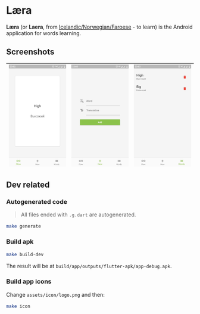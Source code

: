 # Læra

**Læra** (or **Laera**, from [Icelandic/Norwegian/Faroese][laera_wiki] - to learn) is the Android application for words learning.

## Screenshots

![flow page][flow_page]| ![new page][new_page] | ![words page][words_page]
-----------------------|-----------------------|--------------------------

## Dev related

### Autogenerated code

> All files ended with `.g.dart` are autogenerated.

```sh
make generate
```

### Build apk

```sh
make build-dev
```

The result will be at `build/app/outputs/flutter-apk/app-debug.apk`.

### Build app icons

Change `assets/icon/logo.png` and then:

```sh
make icon
```

[laera_wiki]: https://en.wiktionary.org/wiki/l%C3%A6ra
[flow_page]: android/fastlane/metadata/android/en-US/images/phoneScreenshots/1_en-US.jpeg
[new_page]: android/fastlane/metadata/android/en-US/images/phoneScreenshots/2_en-US.jpeg
[words_page]: android/fastlane/metadata/android/en-US/images/phoneScreenshots/3_en-US.jpeg
